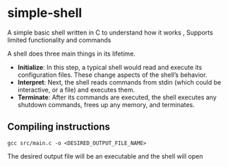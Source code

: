 # simple-shell

A simple basic shell written in C to understand how it works , Supports limited functionality and commands

A shell does three main things in its lifetime.

- **Initialize**: In this step, a typical shell would read and execute its configuration files. These change aspects of the shell’s behavior.
- **Interpret**: Next, the shell reads commands from stdin (which could be interactive, or a file) and executes them.
- **Terminate**: After its commands are executed, the shell executes any shutdown commands, frees up any memory, and terminates.

## Compiling instructions

```shell
gcc src/main.c -o <DESIRED_OUTPUT_FILE_NAME>
```
The desired output file will be an executable  and the shell will open